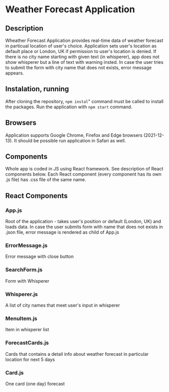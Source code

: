 # Weather Forecast Application

## Description
Wheather Forecast Application provides real-time data of weather forecast in particual location of user's choice.
Application sets user's location as default place or London, UK if permission to user's location is denied. 
If there is no city name starting with given text (in whisperer), app does not show whisperer but a line of text with warning insted. In case the user tries to submit the form with city name that does not exists, error message appears. 

## Instalation, running
After cloning the repository, `npm instal`" command must be called to install the packages. 
Run the application with `npm start` command. 

## Browsers
Application supports Google Chrome, Firefox and Edge browsers (2021-12-13). It should be possible run application in Safari as well. 

## Components
Whole app is coded in JS using React framework. See description of React components below. Each React component (every component has its own .js file) has .css file of the same name. 

## React Components
### App.js
Root of the application - takes user's position or default (London, UK) and loads data. In case the user submits form with name that does not exists in .json file, error message is rendered as child of App.js

### ErrorMessage.js
Error message with close button 

### SearchForm.js
Form with Whisperer

### Whisperer.js
A list of city names that meet user's input in whisperer

### MenuItem.js
Item in whisperer list

### ForecastCards.js
Cards that contains a detail info about weather forecast in particular location for next 5 days

### Card.js
One card (one day) forecast
